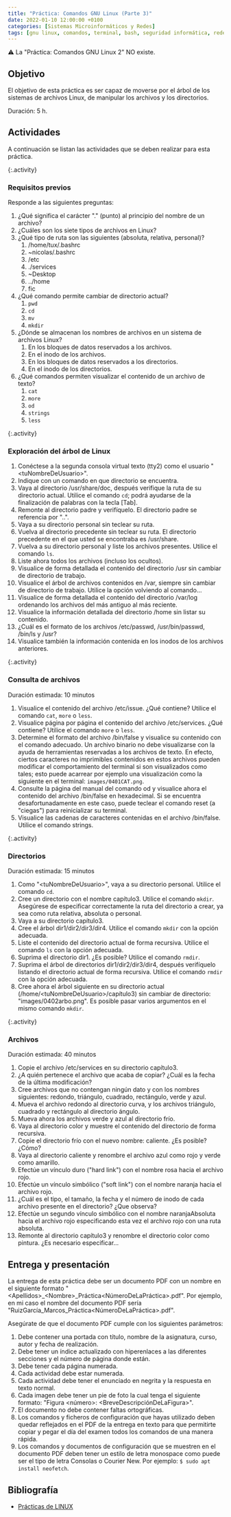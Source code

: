 ```yaml
---
title: "Práctica: Comandos GNU Linux (Parte 3)"
date: 2022-01-10 12:00:00 +0100
categories: [Sistemas Microinformáticos y Redes]
tags: [gnu linux, comandos, terminal, bash, seguridad informática, redes locales, servicios en red, práctica]
---
```


⚠️ La "Práctica: Comandos GNU Linux 2" NO existe.

## Objetivo

El objetivo de esta práctica es ser capaz de moverse por el árbol de los sistemas de archivos Linux, de manipular los archivos y los directorios.

Duración: 5 h.

## Actividades

A continuación se listan las actividades que se deben realizar para esta práctica.

{:.activity}
### Requisitos previos

Responde a las siguientes preguntas:

1. ¿Qué significa el carácter "." (punto) al principio del nombre de un archivo?
2. ¿Cuáles son los siete tipos de archivos en Linux?
3. ¿Qué tipo de ruta son las siguientes (absoluta, relativa, personal)?
    1. /home/tux/.bashrc
    1. ~nicolas/.bashrc
    1. /etc
    1. ./services
    1. ~Desktop
    1. ../home
    1. fic
4. ¿Qué comando permite cambiar de directorio actual?
    1. `pwd`
    1. `cd`
    1. `mv`
    1. `mkdir`
5. ¿Dónde se almacenan los nombres de archivos en un sistema de archivos Linux?
    1. En los bloques de datos reservados a los archivos.
    1. En el inodo de los archivos.
    1. En los bloques de datos reservados a los directorios.
    1. En el inodo de los directorios.
6. ¿Qué comandos permiten visualizar el contenido de un archivo de texto?
    1. `cat`
    1. `more`
    1. `od`
    1. `strings`
    1. `less`

{:.activity}
### Exploración del árbol de Linux

1. Conéctese a la segunda consola virtual texto (tty2) como el usuario "\<tuNombreDeUsuario\>".
2. Indique con un comando en que directorio se encuentra.
3. Vaya al directorio /usr/share/doc, después verifique la ruta de su directorio actual. Utilice el comando `cd`; podrá ayudarse de la finalización de palabras con la tecla [Tab].
4. Remonte al directorio padre y verifíquelo. El directorio padre se referencia por "..".
5. Vaya a su directorio personal sin teclear su ruta.
6. Vuelva al directorio precedente sin teclear su ruta. El directorio precedente en el que usted se encontraba es /usr/share.
7. Vuelva a su directorio personal y liste los archivos presentes. Utilice el comando `ls`.
8. Liste ahora todos los archivos (incluso los ocultos).
9. Visualice de forma detallada el contenido del directorio /usr sin cambiar de directorio de trabajo.
10. Visualice el árbol de archivos contenidos en /var, siempre sin cambiar de directorio de trabajo. Utilice la opción volviendo al comando...
11. Visualice de forma detallada el contenido del directorio /var/log ordenando los archivos del más antiguo al más reciente.
12. Visualice la información detallada del directorio /home sin listar su contenido.
13. ¿Cuál es el formato de los archivos /etc/passwd, /usr/bin/passwd, /bin/ls y /usr?
14. Visualice también la información contenida en los inodos de los archivos anteriores.

{:.activity}
### Consulta de archivos

Duración estimada: 10 minutos

1. Visualice el contenido del archivo /etc/issue. ¿Qué contiene? Utilice el comando `cat`, `more` o `less`.
2. Visualice página por página el contenido del archivo /etc/services. ¿Qué contiene? Utilice el comando `more` o `less`.
3. Determine el formato del archivo /bin/false y visualice su contenido con el comando adecuado. Un archivo binario no debe visualizarse con la ayuda de herramientas reservadas a los archivos de texto. En efecto, ciertos caracteres no imprimibles contenidos en estos archivos pueden modificar el comportamiento del terminal si son visualizados como tales; esto puede acarrear por ejemplo una visualización como la siguiente en el terminal: `images/0401CAT.png`.
4. Consulte la página del manual del comando od y visualice ahora el contenido del archivo /bin/false en hexadecimal. Si se encuentra desafortunadamente en este caso, puede teclear el comando reset (a "ciegas") para reinicializar su terminal.
5. Visualice las cadenas de caracteres contenidas en el archivo /bin/false. Utilice el comando strings.

{:.activity}
### Directorios

Duración estimada: 15 minutos

1. Como "\<tuNombreDeUsuario\>", vaya a su directorio personal. Utilice el comando `cd`.
2. Cree un directorio con el nombre capítulo3. Utilice el comando `mkdir`. Asegúrese de especificar correctamente la ruta del directorio a crear, ya sea como ruta relativa, absoluta o personal.
3. Vaya a su directorio capítulo3.
4. Cree el árbol dir1/dir2/dir3/dir4. Utilice el comando `mkdir` con la opción adecuada.
5. Liste el contenido del directorio actual de forma recursiva. Utilice el comando `ls` con la opción adecuada.
6. Suprima el directorio dir1. ¿Es posible? Utilice el comando `rmdir`.
7. Suprima el árbol de directorios dir1/dir2/dir3/dir4, después verifíquelo listando el directorio actual de forma recursiva. Utilice el comando `rmdir` con la opción adecuada.
8. Cree ahora el árbol siguiente en su directorio actual (/home/\<tuNombreDeUsuario\>/capítulo3) sin cambiar de directorio: "images/0402arbo.png". Es posible pasar varios argumentos en el mismo comando `mkdir`.

{:.activity}
### Archivos

Duración estimada: 40 minutos

1. Copie el archivo /etc/services en su directorio capítulo3.
2. ¿A quién pertenece el archivo que acaba de copiar? ¿Cuál es la fecha de la última modificación?
3. Cree archivos que no contengan ningún dato y con los nombres siguientes: redondo, triángulo, cuadrado, rectángulo, verde y azul.
4. Mueva el archivo redondo al directorio curva, y los archivos triángulo, cuadrado y rectángulo al directorio ángulo.
5. Mueva ahora los archivos verde y azul al directorio frío.
6. Vaya al directorio color y muestre el contenido del directorio de forma recursiva.
7. Copie el directorio frío con el nuevo nombre: caliente. ¿Es posible? ¿Cómo?
8. Vaya al directorio caliente y renombre el archivo azul como rojo y verde como amarillo.
9. Efectúe un vínculo duro ("hard link") con el nombre rosa hacia el archivo rojo.
10. Efectúe un vínculo simbólico ("soft link") con el nombre naranja hacia el archivo rojo.
11. ¿Cuál es el tipo, el tamaño, la fecha y el número de inodo de cada archivo presente en el directorio? ¿Que observa?
12. Efectúe un segundo vínculo simbólico con el nombre naranjaAbsoluta hacia el archivo rojo especificando esta vez el archivo rojo con una ruta absoluta.
13. Remonte al directorio capítulo3 y renombre el directorio color como pintura. ¿Es necesario especificar...

## Entrega y presentación

La entrega de esta práctica debe ser un documento PDF con un nombre en el siguiente formato "\<Apellidos\>_\<Nombre\>_Práctica\<NúmeroDeLaPráctica\>.pdf". Por ejemplo, en mi caso el nombre del documento PDF sería "RuizGarcía_Marcos_Práctica\<NúmeroDeLaPráctica\>.pdf".

Asegúrate de que el documento PDF cumple con los siguientes parámetros:

1. Debe contener una portada con título, nombre de la asignatura, curso, autor y fecha de realización.
2. Debe tener un índice actualizado con hiperenlaces a las diferentes secciones y el número de página donde están.
3. Debe tener cada página numerada.
4. Cada actividad debe estar numerada. 
5. Cada actividad debe tener el enunciado en negrita y la respuesta en texto normal.
6. Cada imagen debe tener un pie de foto la cual tenga el siguiente formato: "Figura \<número\>: \<BreveDescripciónDeLaFigura\>".
7. El documento no debe contener faltas ortográficas.
8. Los comandos y ficheros de configuración que hayas utilizado deben quedar reflejados en el PDF de la entrega en texto para que permitirte copiar y pegar el día del examen todos los comandos de una manera rápida.
9. Los comandos y documentos de configuración que se muestren en el documento PDF deben tener un estilo de letra monospace como puede ser el tipo de letra Consolas o Courier New. Por ejemplo: `$ sudo apt install neofetch`.

## Bibliografía

- [Prácticas de LINUX](https://www.ediciones-eni.com/open/mediabook.aspx?idR=0a8c20d27a126debe5747e874c9710ed)

